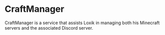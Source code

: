 # CraftManager
CraftManager is a service that assists Loxik in managing both his Minecraft servers and the associated Discord server.
